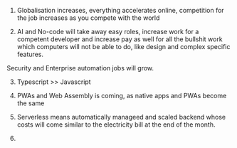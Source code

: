 1. Globalisation increases, everything accelerates online, competition for the job increases as you compete with the world 

2. AI and No-code will take away easy roles, increase work for a competent developer and increase pay as well for all the bullshit work which computers will not be able to do, like design and complex specific features.

Security and Enterprise automation jobs will grow.

3. Typescript >> Javascript 

4. PWAs and Web Assembly is coming, as native apps and PWAs become the same

5. Serverless means automatically manageed and scaled backend whose  costs will come similar to the electricity bill at the end of the month.

6. 

